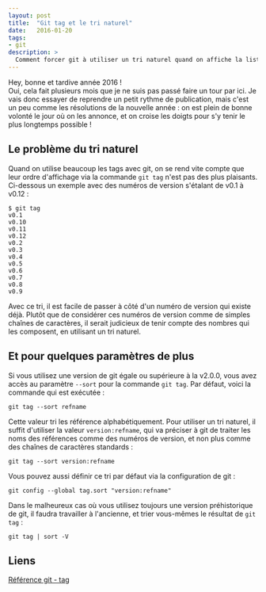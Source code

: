 ```yaml
---
layout: post
title:  "Git tag et le tri naturel"
date:   2016-01-20
tags:
- git
description: >
  Comment forcer git à utiliser un tri naturel quand on affiche la liste des tags ?
--- 
```


Hey, bonne et tardive année 2016 !  
Oui, cela fait plusieurs mois que je ne suis pas passé faire un tour par ici. Je vais donc essayer de reprendre un petit rythme de publication, mais c'est un peu comme les résolutions de la nouvelle année : on est plein de bonne volonté le jour où on les annonce, et on croise les doigts pour s'y tenir le plus longtemps possible !

## Le problème du tri naturel

Quand on utilise beaucoup les tags avec git, on se rend vite compte que leur ordre d'affichage via la commande `git tag` n'est pas des plus plaisants. Ci-dessous un exemple avec des numéros de version s'étalant de v0.1 à v0.12 :

	$ git tag 
	v0.1 
	v0.10 
	v0.11 
	v0.12 
	v0.2 
	v0.3 
	v0.4 
	v0.5 
	v0.6 
	v0.7 
	v0.8 
	v0.9 

Avec ce tri, il est facile de passer à côté d'un numéro de version qui existe déjà. Plutôt que de considérer ces numéros de version comme de simples chaînes de caractères, il serait judicieux de tenir compte des nombres qui les composent, en utilisant un tri naturel.

## Et pour quelques paramètres de plus

Si vous utilisez une version de git égale ou supérieure à la v2.0.0, vous avez accès au paramètre `--sort` pour la commande `git tag`. Par défaut, voici la commande qui est exécutée :

	git tag --sort refname

Cette valeur tri les référence alphabétiquement. Pour utiliser un tri naturel, il suffit d'utiliser la valeur `version:refname`, qui va préciser à git de traiter les noms des références comme des numéros de version, et non plus comme des chaînes de caractères standards :

	git tag --sort version:refname

Vous pouvez aussi définir ce tri par défaut via la configuration de git :

	git config --global tag.sort "version:refname"

Dans le malheureux cas où vous utilisez toujours une version préhistorique de git, il faudra travailler à l'ancienne, et trier vous-mêmes le résultat de `git tag` : 

	git tag | sort -V

## Liens
[Référence git - tag](https://git-scm.com/docs/git-tag)   